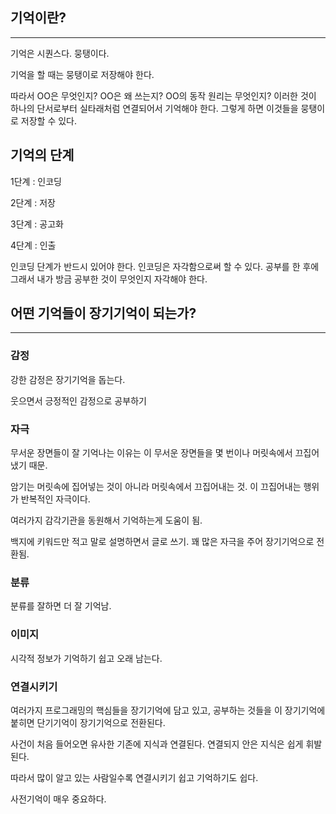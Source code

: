 ## 기억이란?

---

기억은 시퀀스다. 뭉탱이다.

기억을 할 때는 뭉탱이로 저장해야 한다. 

따라서 OO은 무엇인지? OO은 왜 쓰는지? OO의 동작 원리는 무엇인지? 이러한 것이 하나의 단서로부터 실타래처럼 연결되어서 기억해야 한다. 그렇게 하면 이것들을 뭉탱이로 저장할 수 있다.

## 기억의 단계

1단계 : 인코딩

2단계 : 저장

3단계 : 공고화

4단계 : 인출

인코딩 단계가 반드시 있어야 한다. 인코딩은 자각함으로써 할 수 있다. 공부를 한 후에 그래서 내가 방금 공부한 것이 무엇인지 자각해야 한다.

## 어떤 기억들이 장기기억이 되는가?

---

### 감정

강한 감정은 장기기억을 돕는다.

웃으면서 긍정적인 감정으로 공부하기

### 자극

무서운 장면들이 잘 기억나는 이유는 이 무서운 장면들을 몇 번이나 머릿속에서 끄집어냈기 때문.

암기는 머릿속에 집어넣는 것이 아니라 머릿속에서 끄집어내는 것. 이 끄집어내는 행위가 반복적인 자극이다.

여러가지 감각기관을 동원해서 기억하는게 도움이 됨. 

백지에 키워드만 적고 말로 설명하면서 글로 쓰기. 꽤 많은 자극을 주어 장기기억으로 전환됨.

### 분류

분류를 잘하면 더 잘 기억남.

### 이미지

시각적 정보가 기억하기 쉽고 오래 남는다.

### 연결시키기

여러가지 프로그래밍의 핵심들을 장기기억에 담고 있고, 공부하는 것들을 이 장기기억에 붙히면 단기기억이 장기기억으로 전환된다.

사건이 처음 들어오면 유사한 기존에 지식과 연결된다. 연결되지 안은 지식은 쉽게 휘발된다. 

따라서 많이 알고 있는 사람일수록 연결시키기 쉽고 기억하기도 쉽다.

사전기억이 매우 중요하다.